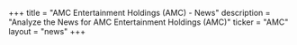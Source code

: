 +++
title = "AMC Entertainment Holdings (AMC) - News"
description = "Analyze the News for AMC Entertainment Holdings (AMC)"
ticker = "AMC"
layout = "news"
+++

